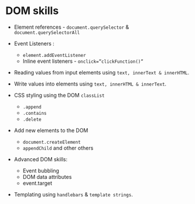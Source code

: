 # DOM skills 

* Element references - `document.querySelector` & `document.querySelectorAll`
* Event Listeners : 
	* `element.addEventListener`
	* Inline event listeners - `onclick=”clickFunction()”`

* Reading values from input elements using `text, innerText & innerHTML`.
* Write values into elements using `text, innerHTML & innerText`.
* CSS styling using the DOM `classList`
	* `.append`
	* `.contains`
	* `.delete`
* Add new elements to the DOM
	* `document.createElement`
	* `appendChild` and other others
* Advanced DOM skills:
	* Event bubbling
	* DOM data attributes 
	* event.target

* Templating using `handlebars` & `template strings`.
